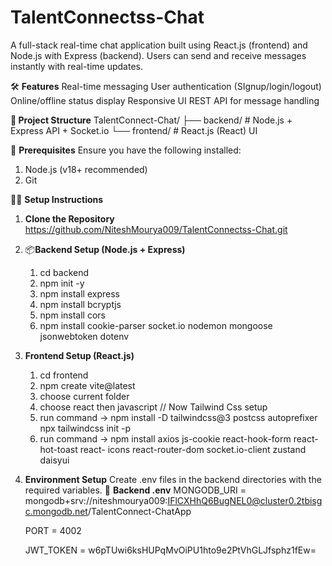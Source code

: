 # TalentConnectss-Chat
A full-stack real-time chat application built using React.js (frontend) and Node.js with Express (backend). Users can send and receive messages instantly with real-time updates.

🛠️ **Features**
Real-time messaging
User authentication (SIgnup/login/logout)
Online/offline status display
Responsive UI
REST API for message handling

**📂 Project Structure**
TalentConnect-Chat/
├── backend/       # Node.js + Express API + Socket.io
└── frontend/      # React.js (React) UI 

🚀 **Prerequisites**
Ensure you have the following installed:
1. Node.js (v18+ recommended)
2. Git

🧑‍💻 **Setup Instructions**

1. **Clone the Repository**
   https://github.com/NiteshMourya009/TalentConnectss-Chat.git
   
2. 📦**Backend Setup (Node.js + Express)**
   1) cd backend
   2) npm init -y
   3) npm install express
   4) npm install bcryptjs
   5) npm install cors
   6) npm install cookie-parser socket.io nodemon mongoose jsonwebtoken dotenv
   
3. **Frontend Setup (React.js)**
   1) cd frontend
   2) npm create vite@latest 
   3) choose current folder
   4) choose react then javascript
   // Now Tailwind Css setup
   5) run command -> npm install -D tailwindcss@3 postcss autoprefixer
      npx tailwindcss init -p
   6) run command -> npm install axios js-cookie react-hook-form react-hot-toast react- icons react-router-dom socket.io-client zustand daisyui
4. **Environment Setup**
   Create .env files in the backend directories with the required 
   variables.
   📌 **Backend .env**
   MONGODB_URI = mongodb+srv://niteshmourya009:IFlCXHhQ6BugNEL0@cluster0.2tbisgc.mongodb.net/TalentConnect-ChatApp
   
   PORT = 4002
   
   JWT_TOKEN = w6pTUwi6ksHUPqMvOiPU1hto9e2PtVhGLJfsphz1fEw=

